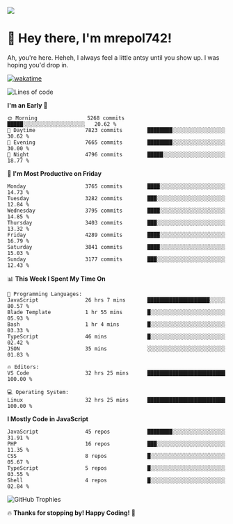 ![](https://media.tenor.com/FUEC3dPyVhEAAAAM/welcome-back-minions.gif)

# 👋 Hey there, I'm mrepol742!
Ah, you're here. Heheh, 
I always feel a little antsy until you show up. I was hoping you'd drop in.

[![wakatime](https://wakatime.com/badge/user/8ad4afa2-1a56-40d1-a949-4663473915b6.svg)](https://wakatime.com/@mrepol742)

<!--START_SECTION:mrepol742-->
![Lines of code](https://img.shields.io/badge/From%20Hello%20World%20I%27ve%20Written-20.0%20million%20lines%20of%20code-blue)

**I'm an Early 🐤** 

```text
🌞 Morning                5268 commits        █████░░░░░░░░░░░░░░░░░░░░   20.62 % 
🌆 Daytime                7823 commits        ████████░░░░░░░░░░░░░░░░░   30.62 % 
🌃 Evening                7665 commits        ████████░░░░░░░░░░░░░░░░░   30.00 % 
🌙 Night                  4796 commits        █████░░░░░░░░░░░░░░░░░░░░   18.77 % 
```
📅 **I'm Most Productive on Friday** 

```text
Monday                   3765 commits        ████░░░░░░░░░░░░░░░░░░░░░   14.73 % 
Tuesday                  3282 commits        ███░░░░░░░░░░░░░░░░░░░░░░   12.84 % 
Wednesday                3795 commits        ████░░░░░░░░░░░░░░░░░░░░░   14.85 % 
Thursday                 3403 commits        ███░░░░░░░░░░░░░░░░░░░░░░   13.32 % 
Friday                   4289 commits        ████░░░░░░░░░░░░░░░░░░░░░   16.79 % 
Saturday                 3841 commits        ████░░░░░░░░░░░░░░░░░░░░░   15.03 % 
Sunday                   3177 commits        ███░░░░░░░░░░░░░░░░░░░░░░   12.43 % 
```


📊 **This Week I Spent My Time On** 

```text
💬 Programming Languages: 
JavaScript               26 hrs 7 mins       ████████████████████░░░░░   80.57 % 
Blade Template           1 hr 55 mins        █░░░░░░░░░░░░░░░░░░░░░░░░   05.93 % 
Bash                     1 hr 4 mins         █░░░░░░░░░░░░░░░░░░░░░░░░   03.33 % 
TypeScript               46 mins             █░░░░░░░░░░░░░░░░░░░░░░░░   02.42 % 
JSON                     35 mins             ░░░░░░░░░░░░░░░░░░░░░░░░░   01.83 % 

🔥 Editors: 
VS Code                  32 hrs 25 mins      █████████████████████████   100.00 % 

💻 Operating System: 
Linux                    32 hrs 25 mins      █████████████████████████   100.00 % 
```

**I Mostly Code in JavaScript** 

```text
JavaScript               45 repos            ████████░░░░░░░░░░░░░░░░░   31.91 % 
PHP                      16 repos            ███░░░░░░░░░░░░░░░░░░░░░░   11.35 % 
CSS                      8 repos             █░░░░░░░░░░░░░░░░░░░░░░░░   05.67 % 
TypeScript               5 repos             █░░░░░░░░░░░░░░░░░░░░░░░░   03.55 % 
Shell                    4 repos             █░░░░░░░░░░░░░░░░░░░░░░░░   02.84 % 
```




<!--END_SECTION:mrepol742-->

![GitHub Trophies](https://github-profile-trophy.vercel.app/?username=mrepol742&theme=dracula)

🔥 **Thanks for stopping by! Happy Coding!** 🚀

